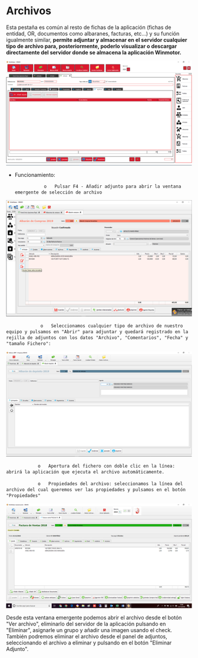 # Archivos

Esta pestaña es común al resto de fichas de la aplicación \(fichas de entidad, OR, documentos como albaranes, facturas, etc...\) y su función igualmente similar, **permite adjuntar y almacenar en el servidor cualquier tipo de archivo para, posteriormente, poderlo visualizar o descargar directamente del servidor donde se almacena la aplicación Winmotor.**

![](../../../../.gitbook/assets/image%20%28420%29.png)

* Funcionamiento:

                 o   Pulsar F4 - Añadir adjunto para abrir la ventana emergente de selección de archivo

![](../../../../.gitbook/assets/image%20%2844%29.png)

                 o   Seleccionamos cualquier tipo de archivo de nuestro equipo y pulsamos en "Abrir" para adjuntar y quedará registrado en la rejilla de adjuntos con los datos "Archivo", "Comentarios", "Fecha" y "tamaño Fichero":

![](../../../../.gitbook/assets/image%20%28174%29.png)

                o   Apertura del fichero con doble clic en la línea: abrirá la aplicación que ejecuta el archivo automáticamente.

                o   Propiedades del archivo: seleccionamos la línea del archivo del cual queremos ver las propiedades y pulsamos en el botón "Propiedades"

![](../../../../.gitbook/assets/image%20%28195%29.png)

Desde esta ventana emergente podemos abrir el archivo desde el botón "Ver archivo", eliminarlo del servidor de la aplicación pulsando en "Eliminar", asignarle un grupo y añadir una imagen usando el check. También podremos eliminar el archivo desde el panel de adjuntos, seleccionando el archivo a eliminar y pulsando en el botón "Eliminar Adjunto".





